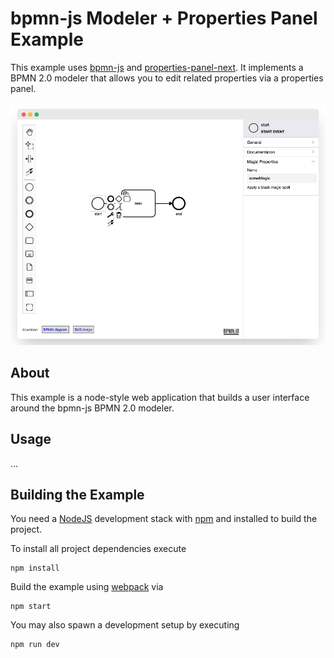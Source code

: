 # bpmn-js Modeler + Properties Panel Example

This example uses [bpmn-js](https://github.com/bpmn-io/bpmn-js) and [properties-panel-next](https://github.com/bpmn-io/properties-panel-next). It implements a BPMN 2.0 modeler that allows you to edit related properties via a properties panel.

![Screenshot](./docs/screenshot.png)

## About

This example is a node-style web application that builds a user interface around the bpmn-js BPMN 2.0 modeler.

## Usage 

...


## Building the Example

You need a [NodeJS](http://nodejs.org) development stack with [npm](https://npmjs.org) and installed to build the project.

To install all project dependencies execute

```
npm install
```

Build the example using [webpack](https://webpack.js.org/) via

```
npm start
```

You may also spawn a development setup by executing

```
npm run dev
```

